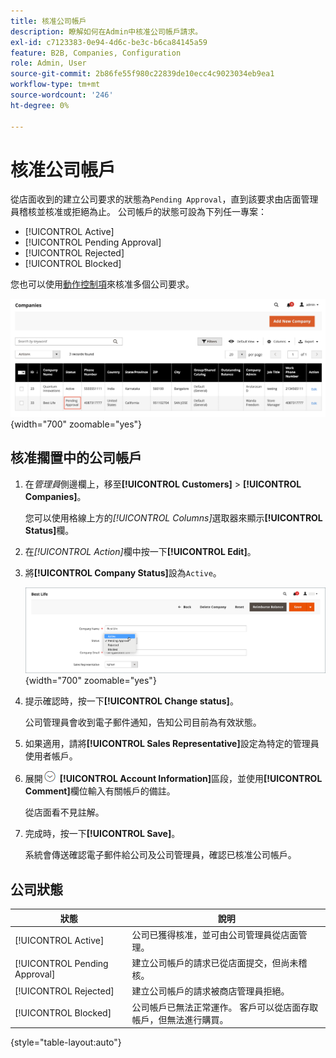 ```yaml
---
title: 核准公司帳戶
description: 瞭解如何在Admin中核准公司帳戶請求。
exl-id: c7123383-0e94-4d6c-be3c-b6ca84145a59
feature: B2B, Companies, Configuration
role: Admin, User
source-git-commit: 2b86fe55f980c22839de10ecc4c9023034eb9ea1
workflow-type: tm+mt
source-wordcount: '246'
ht-degree: 0%

---
```


# 核准公司帳戶

從店面收到的建立公司要求的狀態為`Pending Approval`，直到該要求由店面管理員稽核並核准或拒絕為止。 公司帳戶的狀態可設為下列任一專案：

- [!UICONTROL Active]
- [!UICONTROL Pending Approval]
- [!UICONTROL Rejected]
- [!UICONTROL Blocked]

您也可以使用[動作控制項](account-company-manage.md)來核准多個公司要求。

![未決核准](./assets/companies-pending-approval.png){width="700" zoomable="yes"}

## 核准擱置中的公司帳戶

1. 在&#x200B;_管理員_&#x200B;側邊欄上，移至&#x200B;**[!UICONTROL Customers]** > **[!UICONTROL Companies]**。

   您可以使用格線上方的&#x200B;_[!UICONTROL Columns]_&#x200B;選取器來顯示&#x200B;**[!UICONTROL Status]**&#x200B;欄。

1. 在&#x200B;_[!UICONTROL Action]_&#x200B;欄中按一下&#x200B;**[!UICONTROL Edit]**。

1. 將&#x200B;**[!UICONTROL Company Status]**&#x200B;設為`Active`。

   ![設定公司狀態](./assets/company-status-active.png){width="700" zoomable="yes"}

1. 提示確認時，按一下&#x200B;**[!UICONTROL Change status]**。

   公司管理員會收到電子郵件通知，告知公司目前為有效狀態。

1. 如果適用，請將&#x200B;**[!UICONTROL Sales Representative]**&#x200B;設定為特定的管理員使用者帳戶。

1. 展開![擴充選擇器](../assets/icon-display-expand.png) **[!UICONTROL Account Information]**&#x200B;區段，並使用&#x200B;**[!UICONTROL Comment]**&#x200B;欄位輸入有關帳戶的備註。

   從店面看不見註解。

1. 完成時，按一下&#x200B;**[!UICONTROL Save]**。

   系統會傳送確認電子郵件給公司及公司管理員，確認已核准公司帳戶。

## 公司狀態

| 狀態 | 說明 |
|------------------|--------------------------------------------------------------------------------------------------------------------------------------------|
| [!UICONTROL Active] | 公司已獲得核准，並可由公司管理員從店面管理。 |
| [!UICONTROL Pending Approval] | 建立公司帳戶的請求已從店面提交，但尚未稽核。 |
| [!UICONTROL Rejected] | 建立公司帳戶的請求被商店管理員拒絕。 |
| [!UICONTROL Blocked] | 公司帳戶已無法正常運作。 客戶可以從店面存取帳戶，但無法進行購買。 |

{style="table-layout:auto"}
